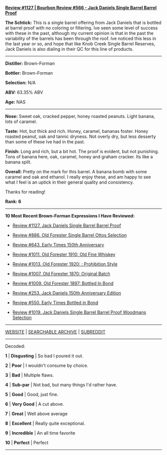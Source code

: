 
[**Review #1127 | Bourbon Review #566 - Jack Daniels Single Barrel Barrel Proof**]( https://t8ke.review/review-1127-jack-daniels-single-barrel-barrel-proof/)

**The Schtick:** This is a single barrel offering from Jack Daniels that is bottled at barrel proof with no coloring or filtering. Ive seen some level of success with these in the past, although my current opinion is that in the past the variability of the barrels has been through the roof. Ive noticed this less in the last year or so, and hope that like Knob Creek Single Barrel Reserves, Jack Daniels is also dialing in their QC for this line of products. 

-----

**Distiller:** Brown-Forman

**Bottler:** Brown-Forman

**Selection:** N/A

**ABV:** 63.35% ABV

**Age:** NAS 

-----

**Nose:**  Sweet oak, cracked pepper, honey roasted peanuts. Light banana, lots of caramel. 

**Taste:** Hot, but thick and rich. Honey, caramel, bananas foster. Honey roasted peanut, oak and tannic dryness. Not overly dry, but less desserty than some of these Ive had in the past. 

**Finish:** Long and rich, but a bit hot. The proof is evident, but not punishing. Tons of banana here, oak, caramel, honey and graham cracker. Its like a banana split. 

**Overall:**  Pretty on the mark for this barrel. A banana bomb with some caramel and oak and ethanol. I really enjoy these, and am happy to see what I feel is an uptick in their general quality and consistency. 

Thanks for reading!

**Rank: 6**

----- 

**10 Most Recent Brown-Forman Expressions I Have Reviewed:** 

- [Review #1127. Jack Daniels Single Barrel Barrel Proof]( https://t8ke.review/review-1127-jack-daniels-single-barrel-barrel-proof/) 

- [Review #886. Old Forester Single Barrel Ottos Selection]( https://t8ke.review/review-886-old-forester-single-barrel-ottos-selection/) 

- [Review #643. Early Times 150th Anniversary]( https://t8ke.review/review-643-early-times-150th-anniversary/) 

- [Review #1011. Old Forester 1910: Old Fine Whiskey]( https://t8ke.review/review-1011-old-forester-1910-old-fine-whiskey/) 

- [Review #1013. Old Forester 1920: : Prohibition Style]( https://t8ke.review/review-1013-old-forester-1920-prohibition-style/) 

- [Review #1007. Old Forester 1870: Original Batch]( https://t8ke.review/review-1007-old-forester-1870-original-batch/) 

- [Review #1009. Old Forester 1897: Bottled In Bond]( https://t8ke.review/review-1009-old-forester-1897-bottled-in-bond/) 

- [Review #253. Jack Daniels 150th Anniversary Edition]( https://t8ke.review/review-253-jack-daniels-150th-anniversary-release/) 

- [Review #550. Early Times Bottled in Bond]( https://t8ke.review/review-550-early-times-bib/) 

- [Review #1019. Jack Daniels Single Barrel Barrel Proof Woodmans Selection]( https://t8ke.review/review-1019-jack-daniels-single-barrel-barrel-proof-bourbon-woodmans-selection/) 

-----

[WEBSITE](https://t8ke.review) | [SEARCHABLE ARCHIVE](https://t8ke.review/review-archive/) | [SUBREDDIT](https://reddit.com/r/t8kereviews)

-----

Decoded:

**1** | **Disgusting** | So bad I poured it out.

**2** | **Poor** | I wouldn't consume by choice.

**3** | **Bad** | Multiple flaws.

**4** | **Sub-par** | Not bad, but many things I'd rather have.

**5** | **Good** | Good, just fine.

**6** | **Very Good** | A cut above.

**7** | **Great** | Well above average

**8** | **Excellent** | Really quite exceptional.

**9** | **Incredible** | An all time favorite

**10** | **Perfect** | Perfect

----

